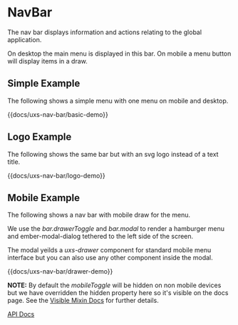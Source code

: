 # NavBar

The nav bar displays information and actions relating to the global application.

On desktop the main menu is displayed in this bar. On mobile a menu button will display items in a draw.

## Simple Example

The following shows a simple menu with one menu on mobile and desktop.

{{docs/uxs-nav-bar/basic-demo}}

## Logo Example

The following shows the same bar but with an svg logo instead of a text title.

{{docs/uxs-nav-bar/logo-demo}}

## Mobile Example

The following shows a nav bar with mobile draw for the menu.

We use the _bar.drawerToggle_ and _bar.modal_ to render a hamburger menu and ember-modal-dialog tethered to the left side of the screen.

The modal yeilds a _uxs-drawer_ component for standard mobile menu interface but you can also use any other component inside the modal.

{{docs/uxs-nav-bar/drawer-demo}}

**NOTE:** By default the _mobileToggle_ will be hidden on non mobile devices but we have overridden the hidden property here so it's visible on the docs page.
See the [Visible Mixin Docs](/docs/api/mixins/visible) for further details.

[API Docs](/docs/api/components/uxs-nav-bar)

